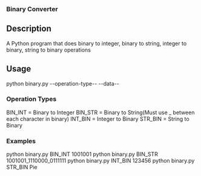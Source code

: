 ### Binary Converter
## Description
A Python program that does binary to integer, binary to string, integer to binary, string to binary operations
## Usage
python binary.py --operation-type-- --data--
### Operation Types
BIN_INT = Binary to Integer
BIN_STR = Binary to String(Must use _ between each character in binary)
INT_BIN = Integer to Binary
STR_BIN = String to Binary
### Examples
python binary.py BIN_INT 1001001
python binary.py BIN_STR 1001001_1110000_0111111
python binary.py INT_BIN 123456
python binary.py STR_BIN Pie